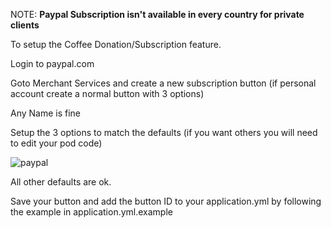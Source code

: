 NOTE: **Paypal Subscription isn't available in every country for private clients**

To setup the Coffee Donation/Subscription feature.

Login to paypal.com

Goto Merchant Services and create a new subscription button (if personal account create a normal button with 3 options)

Any Name is fine

Setup the 3 options to match the defaults (if you want others you will need to edit your pod code)

![paypal](https://diasp.org/uploads/images/scaled_full_be8a4eba9d3aba1df91a.png)

All other defaults are ok.

Save your button and add the button ID to your application.yml by following the example in application.yml.example
